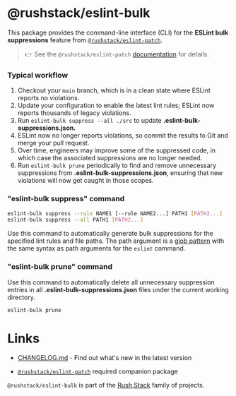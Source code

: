 # @rushstack/eslint-bulk

This package provides the command-line interface (CLI) for the **ESLint bulk suppressions**
feature from
[`@rushstack/eslint-patch`](https://www.npmjs.com/package/@rushstack/eslint-patch).

> 👉 See the `@rushstack/eslint-patch` [documentation](https://www.npmjs.com/package/@rushstack/eslint-patch)
> for details.

### Typical workflow

1. Checkout your `main` branch, which is in a clean state where ESLint reports no violations.
2. Update your configuration to enable the latest lint rules; ESLint now reports thousands of legacy violations.
3. Run `eslint-bulk suppress --all ./src` to update **.eslint-bulk-suppressions.json.**
4. ESLint now no longer reports violations, so commit the results to Git and merge your pull request.
5. Over time, engineers may improve some of the suppressed code, in which case the associated suppressions are no longer needed.
6. Run `eslint-bulk prune` periodically to find and remove unnecessary suppressions from **.eslint-bulk-suppressions.json**, ensuring that new violations will now get caught in those scopes.

### "eslint-bulk suppress" command

```bash
eslint-bulk suppress --rule NAME1 [--rule NAME2...] PATH1 [PATH2...]
eslint-bulk suppress --all PATH1 [PATH2...]
```

Use this command to automatically generate bulk suppressions for the specified lint rules and file paths.
The path argument is a [glob pattern](https://en.wikipedia.org/wiki/Glob_(programming)) with the same syntax
as path arguments for the `eslint` command.


### "eslint-bulk prune" command

Use this command to automatically delete all unnecessary suppression entries in all
**.eslint-bulk-suppressions.json** files under the current working directory.

```bash
eslint-bulk prune
```

# Links

- [CHANGELOG.md](https://github.com/microsoft/rushstack/blob/main/eslint/eslint-bulk/CHANGELOG.md) - Find
  out what's new in the latest version

- [`@rushstack/eslint-patch`](https://www.npmjs.com/package/@rushstack/eslint-patch) required companion package


`@rushstack/eslint-bulk` is part of the [Rush Stack](https://rushstack.io/) family of projects.
